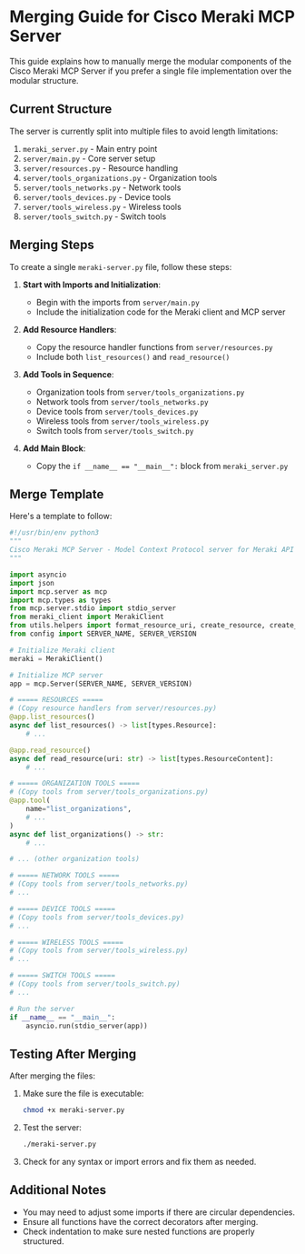 # Merging Guide for Cisco Meraki MCP Server

This guide explains how to manually merge the modular components of the Cisco Meraki MCP Server if you prefer a single file implementation over the modular structure.

## Current Structure

The server is currently split into multiple files to avoid length limitations:

1. `meraki_server.py` - Main entry point
2. `server/main.py` - Core server setup
3. `server/resources.py` - Resource handling
4. `server/tools_organizations.py` - Organization tools
5. `server/tools_networks.py` - Network tools
6. `server/tools_devices.py` - Device tools
7. `server/tools_wireless.py` - Wireless tools
8. `server/tools_switch.py` - Switch tools

## Merging Steps

To create a single `meraki-server.py` file, follow these steps:

1. **Start with Imports and Initialization**:
   - Begin with the imports from `server/main.py`
   - Include the initialization code for the Meraki client and MCP server

2. **Add Resource Handlers**:
   - Copy the resource handler functions from `server/resources.py`
   - Include both `list_resources()` and `read_resource()`

3. **Add Tools in Sequence**:
   - Organization tools from `server/tools_organizations.py`
   - Network tools from `server/tools_networks.py`
   - Device tools from `server/tools_devices.py`
   - Wireless tools from `server/tools_wireless.py`
   - Switch tools from `server/tools_switch.py`

4. **Add Main Block**:
   - Copy the `if __name__ == "__main__":` block from `meraki_server.py`

## Merge Template

Here's a template to follow:

```python
#!/usr/bin/env python3
"""
Cisco Meraki MCP Server - Model Context Protocol server for Meraki API integration.
"""

import asyncio
import json
import mcp.server as mcp
import mcp.types as types
from mcp.server.stdio import stdio_server
from meraki_client import MerakiClient
from utils.helpers import format_resource_uri, create_resource, create_content, format_error_message
from config import SERVER_NAME, SERVER_VERSION

# Initialize Meraki client
meraki = MerakiClient()

# Initialize MCP server
app = mcp.Server(SERVER_NAME, SERVER_VERSION)

# ===== RESOURCES =====
# (Copy resource handlers from server/resources.py)
@app.list_resources()
async def list_resources() -> list[types.Resource]:
    # ...

@app.read_resource()
async def read_resource(uri: str) -> list[types.ResourceContent]:
    # ...

# ===== ORGANIZATION TOOLS =====
# (Copy tools from server/tools_organizations.py)
@app.tool(
    name="list_organizations",
    # ...
)
async def list_organizations() -> str:
    # ...

# ... (other organization tools)

# ===== NETWORK TOOLS =====
# (Copy tools from server/tools_networks.py)
# ...

# ===== DEVICE TOOLS =====
# (Copy tools from server/tools_devices.py)
# ...

# ===== WIRELESS TOOLS =====
# (Copy tools from server/tools_wireless.py)
# ...

# ===== SWITCH TOOLS =====
# (Copy tools from server/tools_switch.py)
# ...

# Run the server
if __name__ == "__main__":
    asyncio.run(stdio_server(app))
```

## Testing After Merging

After merging the files:

1. Make sure the file is executable:
   ```bash
   chmod +x meraki-server.py
   ```

2. Test the server:
   ```bash
   ./meraki-server.py
   ```

3. Check for any syntax or import errors and fix them as needed.

## Additional Notes

- You may need to adjust some imports if there are circular dependencies.
- Ensure all functions have the correct decorators after merging.
- Check indentation to make sure nested functions are properly structured.
